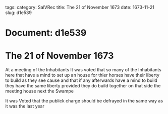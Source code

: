 tags: 
category: SalVRec
title: The 21 of November 1673
date: 1673-11-21
slug: d1e539




# Document: d1e539


# The 21 of November 1673

At a meeting of the Inhabitants It was voted that so many of the Inhabitants here that have a mind to set up an house for thier horses have their liberty to build as they see cause and that if any afterwards have a mind to build they have the same liberty provided they do build together on that side the meeting house next the Swampe

It was Voted that the publick charge should be defrayed in the same way as it was the last year
